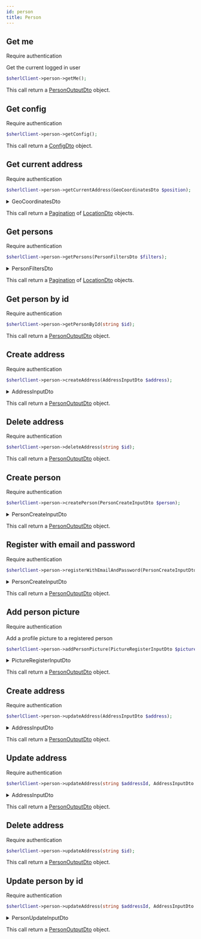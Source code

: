 ```yaml
---
id: person
title: Person
---
```


## Get me

<span class="badge badge--warning">Require authentication</span>

Get the current logged in user

```php
$sherlClient->person->getMe();
```

This call return a [PersonOutputDto](./person-types#personoutputdto) object.

## Get config

<span class="badge badge--warning">Require authentication</span>

```php
$sherlClient->person->getConfig();
```

This call return a [ConfigDto](./common-types#configdto) object.

## Get current address

<span class="badge badge--warning">Require authentication</span>

```php
$sherlClient->person->getCurrentAddress(GeoCoordinatesDto $position);
```

<details>
 <summary>GeoCoordinatesDto</summary>

| Fields        |  Type   |      Required      | Description                     |
| :------------ | :-----: | :----------------: | :------------------------------ |
| **latitude**  | `float` | :white_check_mark: | Latitude of the current address |
| **longitude** | `float` | :white_check_mark: | Latitude of the current address |

</details>

This call return a [Pagination](./common-types#pagination) of [LocationDto](./common-types#locationdto) objects.

## Get persons

<span class="badge badge--warning">Require authentication</span>

```php
$sherlClient->person->getPersons(PersonFiltersDto $filters);
```

<details>
 <summary>PersonFiltersDto</summary>

| Fields                        |          Type          | Required | Description                                        |
| :---------------------------- | :--------------------: | :------- | -------------------------------------------------- |
| **id**                        |        `string`        | :x:      | The person id to filter                            |
| **userId**                    |        `string`        | :x:      | The person user id to filter                       |
| **q**                         |        `string`        | :x:      | The person query to filter                         |
| **firstName**                 |        `string`        | :x:      | The person first name to filter                    |
| **lastName**                  |        `string`        | :x:      | The person last name to filter                     |
| **phoneNumber**               |        `string`        | :x:      | The person phone number to filter                  |
| **mobilePhoneNumber**         |        `string`        | :x:      | The person mobile phone number to filter           |
| **faxNumber**                 |        `string`        | :x:      | The person fax number to filter                    |
| **nationality**               |        `string`        | :x:      | The person nationality to filter                   |
| **uri**                       |        `string`        | :x:      | The person uri to filter                           |
| **legalName**                 |        `string`        | :x:      | The person legal name to filter                    |
| **location**                  |        `mixed`         | :x:      | The person location to filter                      |
| **subOrganizations**          |        `mixed`         | :x:      | The person sub organizations to filter             |
| **birthDate**                 |        `string`        | :x:      | The person birth date to filter                    |
| **email**                     |        `string`        | :x:      | The person email to filter                         |
| **gender**                    |        `string`        | :x:      | The person gender to filter                        |
| **jobTitle**                  |        `string`        | :x:      | The person job title to filter                     |
| **enabled**                   |       `boolean`        | :x:      | The person account status to filter                |
| **createdAt**                 |       `DateTime`       | :x:      | The person creation date to filter                 |
| **updatedAt**                 |       `DateTime`       | :x:      | The person update date to filter                   |
| **analytics**                 |        `string`        | :x:      | The person analytics to filter                     |
| **noFrequentedEstablishment** |        `string`        | :x:      | The person not frequenting establishment to filter |
| **type**                      |      `PersonType`      | :x:      | The person type to filter                          |
| **sort**                      | `Sort<PersonInputDto>` | :x:      | The person sorting status                          |

</details>

This call return a [Pagination](./common-types#pagination) of [LocationDto](./common-types#locationdto) objects.

## Get person by id

<span class="badge badge--warning">Require authentication</span>

```php
$sherlClient->person->getPersonById(string $id);
```

This call return a [PersonOutputDto](./person-types#personoutputdto) object.

## Create address

<span class="badge badge--warning">Require authentication</span>

```php
$sherlClient->person->createAddress(AddressInputDto $address);
```

<details>
 <summary>AddressInputDto</summary>

| Fields                         |   Type   | Required           | Description                               |
| :----------------------------- | :------: | :----------------- | ----------------------------------------- |
| **id**                         | `string` | :white_check_mark: | L'identifiant de la personne pour filtrer |
| **country**                    | `string` | :white_check_mark: | Le pays de l'adresse                      |
| **locality**                   | `string` | :white_check_mark: | La localité de l'adresse                  |
| **region**                     | `string` | :white_check_mark: | La région de l'adresse                    |
| **postalCode**                 | `string` | :white_check_mark: | Le code postal de l'adresse               |
| **streetAddress**              | `string` | :white_check_mark: | L'adresse de la rue                       |
| **uri**                        | `string` | :white_check_mark: | L'URI de l'adresse                        |
| **createdAt**                  | `string` | :white_check_mark: | La date de création                       |
| **department**                 | `string` | :white_check_mark: | Le département de l'adresse               |
| **complementaryStreetAddress** | `string` | :white_check_mark: | L'adresse complémentaire                  |
| **name**                       | `string` | :white_check_mark: | Le nom de l'adresse                       |
| **originId**                   | `string` | :white_check_mark: | L'identifiant d'origine                   |
| **latitude**                   | `float`  | :white_check_mark: | La latitude de l'adresse                  |
| **longitude**                  | `float`  | :white_check_mark: | La longitude de l'adresse                 |

</details>

This call return a [PersonOutputDto](./person-types#personoutputdto) object.

## Delete address

<span class="badge badge--warning">Require authentication</span>

```php
$sherlClient->person->deleteAddress(string $id);
```

This call return a [PersonOutputDto](./person-types#personoutputdto) object.

## Create person

<span class="badge badge--warning">Require authentication</span>

```php
$sherlClient->person->createPerson(PersonCreateInputDto $person);
```

<details>
 <summary>PersonCreateInputDto</summary>

| Fields                |                Type                | Required           | Description                                    |
| :-------------------- | :--------------------------------: | :----------------- | ---------------------------------------------- |
| **id**                |              `string`              | :white_check_mark: | L'identifiant de la personne                   |
| **firstName**         |              `string`              | :x:                | Le prénom de la personne                       |
| **lastName**          |              `string`              | :x:                | Le nom de famille de la personne               |
| **address**           |         `AddressInputDto`          | :x:                | L'adresse de la personne                       |
| **phoneNumber**       |              `string`              | :x:                | Le numéro de téléphone                         |
| **mobilePhoneNumber** |              `string`              | :x:                | Le numéro de téléphone mobile                  |
| **faxNumber**         |              `string`              | :x:                | Le numéro de télécopie                         |
| **nationality**       |              `string`              | :x:                | La nationalité de la personne                  |
| **affiliation**       | `PersonOrganizationCreateInputDto` | :x:                | L'affiliation de la personne                   |
| **birthDate**         |              `string`              | :x:                | La date de naissance de la personne            |
| **email**             |              `string`              | :white_check_mark: | L'adresse e-mail de la personne                |
| **password**          |              `string`              | :white_check_mark: | Le mot de passe de la personne                 |
| **confirmPassword**   |              `string`              | :white_check_mark: | La confirmation du mot de passe de la personne |
| **gender**            |              `Gender`              | :white_check_mark: | Le genre de la personne                        |
| **jobTitle**          |              `string`              | :x:                | Le titre de poste de la personne               |

</details>

This call return a [PersonOutputDto](./person-types#personoutputdto) object.

## Register with email and password

<span class="badge badge--warning">Require authentication</span>

```php
$sherlClient->person->registerWithEmailAndPassword(PersonCreateInputDto $person);
```

<details>
 <summary>PersonCreateInputDto</summary>

| Fields                |                Type                | Required           | Description                                    |
| :-------------------- | :--------------------------------: | :----------------- | ---------------------------------------------- |
| **id**                |              `string`              | :white_check_mark: | L'identifiant de la personne                   |
| **firstName**         |              `string`              | :x:                | Le prénom de la personne                       |
| **lastName**          |              `string`              | :x:                | Le nom de famille de la personne               |
| **address**           |         `AddressInputDto`          | :x:                | L'adresse de la personne                       |
| **phoneNumber**       |              `string`              | :x:                | Le numéro de téléphone                         |
| **mobilePhoneNumber** |              `string`              | :x:                | Le numéro de téléphone mobile                  |
| **faxNumber**         |              `string`              | :x:                | Le numéro de télécopie                         |
| **nationality**       |              `string`              | :x:                | La nationalité de la personne                  |
| **affiliation**       | `PersonOrganizationCreateInputDto` | :x:                | L'affiliation de la personne                   |
| **birthDate**         |              `string`              | :x:                | La date de naissance de la personne            |
| **email**             |              `string`              | :white_check_mark: | L'adresse e-mail de la personne                |
| **password**          |              `string`              | :white_check_mark: | Le mot de passe de la personne                 |
| **confirmPassword**   |              `string`              | :white_check_mark: | La confirmation du mot de passe de la personne |
| **gender**            |              `Gender`              | :white_check_mark: | Le genre de la personne                        |
| **jobTitle**          |              `string`              | :x:                | Le titre de poste de la personne               |

</details>

This call return a [PersonOutputDto](./person-types#personoutputdto) object.

## Add person picture

<span class="badge badge--warning">Require authentication</span>

Add a profile picture to a registered person

```php
$sherlClient->person->addPersonPicture(PictureRegisterInputDto $picture);
```

<details>
 <summary>PictureRegisterInputDto</summary>

| Champs      |   Type   |       Requis       | Description                   |
| :---------- | :------: | :----------------: | ----------------------------- |
| **person**  | `string` | :white_check_mark: | L'identifiant de la personne. |
| **mediaId** | `string` | :white_check_mark: | L'identifiant du média.       |
| **file**    | `string` | :white_check_mark: | Le type de fichier            |

</details>

This call return a [PersonOutputDto](./person-types#personoutputdto) object.

## Create address

<span class="badge badge--warning">Require authentication</span>

```php
$sherlClient->person->updateAddress(AddressInputDto $address);
```

<details>
 <summary>AddressInputDto</summary>

| Champs                         |   Type   |       Requis       | Description                           |
| :----------------------------- | :------: | :----------------: | ------------------------------------- |
| **id**                         | `string` | :white_check_mark: | L'identifiant de l'adresse.           |
| **country**                    | `string` | :white_check_mark: | Le pays de l'adresse.                 |
| **locality**                   | `string` | :white_check_mark: | La localité de l'adresse.             |
| **region**                     | `string` | :white_check_mark: | La région de l'adresse.               |
| **postalCode**                 | `string` | :white_check_mark: | Le code postal de l'adresse.          |
| **streetAddress**              | `string` | :white_check_mark: | L'adresse de la rue.                  |
| **uri**                        | `string` | :white_check_mark: | L'URI de l'adresse.                   |
| **createdAt**                  | `string` | :white_check_mark: | La date de création de l'adresse.     |
| **department**                 | `string` | :white_check_mark: | Le département de l'adresse.          |
| **complementaryStreetAddress** | `string` | :white_check_mark: | L'adresse complémentaire.             |
| **name**                       | `string` | :white_check_mark: | Le nom de l'adresse.                  |
| **originId**                   | `string` | :white_check_mark: | L'identifiant d'origine de l'adresse. |
| **latitude**                   | `float`  | :white_check_mark: | La latitude de l'adresse.             |
| **longitude**                  | `float`  | :white_check_mark: | La longitude de l'adresse.            |

</details>

This call return a [PersonOutputDto](./person-types#personoutputdto) object.

## Update address

<span class="badge badge--warning">Require authentication</span>

```php
$sherlClient->person->updateAddress(string $addressId, AddressInputDto $address);
```

<details>
 <summary>AddressInputDto</summary>

| Champs                         |   Type   |       Requis       | Description                           |
| :----------------------------- | :------: | :----------------: | ------------------------------------- |
| **id**                         | `string` | :white_check_mark: | L'identifiant de l'adresse.           |
| **country**                    | `string` | :white_check_mark: | Le pays de l'adresse.                 |
| **locality**                   | `string` | :white_check_mark: | La localité de l'adresse.             |
| **region**                     | `string` | :white_check_mark: | La région de l'adresse.               |
| **postalCode**                 | `string` | :white_check_mark: | Le code postal de l'adresse.          |
| **streetAddress**              | `string` | :white_check_mark: | L'adresse de la rue.                  |
| **uri**                        | `string` | :white_check_mark: | L'URI de l'adresse.                   |
| **createdAt**                  | `string` | :white_check_mark: | La date de création de l'adresse.     |
| **department**                 | `string` | :white_check_mark: | Le département de l'adresse.          |
| **complementaryStreetAddress** | `string` | :white_check_mark: | L'adresse complémentaire.             |
| **name**                       | `string` | :white_check_mark: | Le nom de l'adresse.                  |
| **originId**                   | `string` | :white_check_mark: | L'identifiant d'origine de l'adresse. |
| **latitude**                   | `float`  | :white_check_mark: | La latitude de l'adresse.             |
| **longitude**                  | `float`  | :white_check_mark: | La longitude de l'adresse.            |

</details>

This call return a [PersonOutputDto](./person-types#personoutputdto) object.

## Delete address

<span class="badge badge--warning">Require authentication</span>

```php
$sherlClient->person->updateAddress(string $id);
```

This call return a [PersonOutputDto](./person-types#personoutputdto) object.

## Update person by id

<span class="badge badge--warning">Require authentication</span>

```php
$sherlClient->person->updateAddress(string $addressId, AddressInputDto $address);
```

<details>
 <summary>PersonUpdateInputDto</summary>

| Champs                |                Type                |       Requis       | Description                          |
| :-------------------- | :--------------------------------: | :----------------: | ------------------------------------ |
| **firstName**         |              `string`              | :white_check_mark: | Le prénom de la personne.            |
| **lastName**          |              `string`              | :white_check_mark: | Le nom de famille de la personne.    |
| **address**           |         `AddressInputDto`          | :white_check_mark: | L'adresse de la personne.            |
| **type**              |            `PersonType`            | :white_check_mark: | Le type de personne.                 |
| **phoneNumber**       |              `string`              | :white_check_mark: | Le numéro de téléphone.              |
| **mobilePhoneNumber** |              `string`              | :white_check_mark: | Le numéro de téléphone mobile.       |
| **faxNumber**         |              `string`              | :white_check_mark: | Le numéro de télécopie.              |
| **nationality**       |              `string`              | :white_check_mark: | La nationalité de la personne.       |
| **affiliation**       | `PersonOrganizationCreateInputDto` | :white_check_mark: | L'affiliation de la personne.        |
| **latitude**          |              `float`               | :white_check_mark: | La latitude de la personne.          |
| **longitude**         |              `float`               | :white_check_mark: | La longitude de la personne.         |
| **birthDate**         |              `string`              | :white_check_mark: | La date de naissance de la personne. |
| **email**             |              `string`              |                    | L'adresse e-mail de la personne.     |
| **gender**            |              `Gender`              | :white_check_mark: | Le genre de la personne.             |
| **jobTitle**          |              `string`              | :white_check_mark: | Le titre de poste de la personne.    |
| **metadata**          |              `string`              | :white_check_mark: | Métadonnées de la personne.          |
| **userProfileUri**    |              `string`              | :white_check_mark: | L'URI du profil utilisateur.         |

</details>

This call return a [PersonOutputDto](./person-types#personoutputdto) object.
